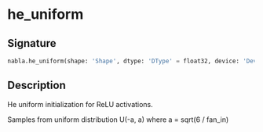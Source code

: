 # he_uniform

## Signature

```python
nabla.he_uniform(shape: 'Shape', dtype: 'DType' = float32, device: 'Device' = Device(type=cpu,id=0), seed: 'int' = 0, batch_dims: 'Shape' = (), traced: 'bool' = False) -> 'Array'
```

## Description

He uniform initialization for ReLU activations.

Samples from uniform distribution U(-a, a) where a = sqrt(6 / fan_in)


